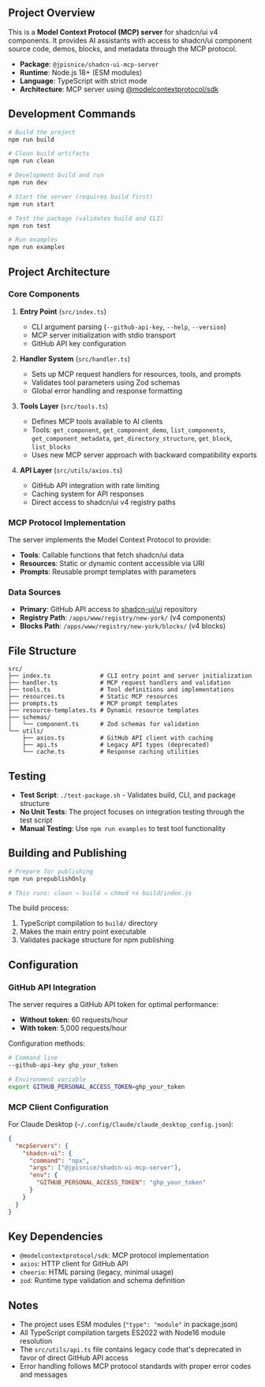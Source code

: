 ## Project Overview

This is a **Model Context Protocol (MCP) server** for shadcn/ui v4 components. It provides AI assistants with access to shadcn/ui component source code, demos, blocks, and metadata through the MCP protocol.

- **Package**: `@jpisnice/shadcn-ui-mcp-server`
- **Runtime**: Node.js 18+ (ESM modules)
- **Language**: TypeScript with strict mode
- **Architecture**: MCP server using [@modelcontextprotocol/sdk](https://github.com/modelcontextprotocol/typescript-sdk)

## Development Commands

```bash
# Build the project
npm run build

# Clean build artifacts
npm run clean

# Development build and run
npm run dev

# Start the server (requires build first)
npm run start

# Test the package (validates build and CLI)
npm run test

# Run examples
npm run examples
```

## Project Architecture

### Core Components

1. **Entry Point** (`src/index.ts`)

   - CLI argument parsing (`--github-api-key`, `--help`, `--version`)
   - MCP server initialization with stdio transport
   - GitHub API key configuration

2. **Handler System** (`src/handler.ts`)

   - Sets up MCP request handlers for resources, tools, and prompts
   - Validates tool parameters using Zod schemas
   - Global error handling and response formatting

3. **Tools Layer** (`src/tools.ts`)

   - Defines MCP tools available to AI clients
   - Tools: `get_component`, `get_component_demo`, `list_components`, `get_component_metadata`, `get_directory_structure`, `get_block`, `list_blocks`
   - Uses new MCP server approach with backward compatibility exports

4. **API Layer** (`src/utils/axios.ts`)
   - GitHub API integration with rate limiting
   - Caching system for API responses
   - Direct access to shadcn/ui v4 registry paths

### MCP Protocol Implementation

The server implements the Model Context Protocol to provide:

- **Tools**: Callable functions that fetch shadcn/ui data
- **Resources**: Static or dynamic content accessible via URI
- **Prompts**: Reusable prompt templates with parameters

### Data Sources

- **Primary**: GitHub API access to [shadcn-ui/ui](https://github.com/shadcn-ui/ui) repository
- **Registry Path**: `/apps/www/registry/new-york/` (v4 components)
- **Blocks Path**: `/apps/www/registry/new-york/blocks/` (v4 blocks)

## File Structure

```
src/
├── index.ts              # CLI entry point and server initialization
├── handler.ts            # MCP request handlers and validation
├── tools.ts              # Tool definitions and implementations
├── resources.ts          # Static MCP resources
├── prompts.ts            # MCP prompt templates
├── resource-templates.ts # Dynamic resource templates
├── schemas/
│   └── component.ts      # Zod schemas for validation
└── utils/
    ├── axios.ts          # GitHub API client with caching
    ├── api.ts            # Legacy API types (deprecated)
    └── cache.ts          # Response caching utilities
```

## Testing

- **Test Script**: `./test-package.sh` - Validates build, CLI, and package structure
- **No Unit Tests**: The project focuses on integration testing through the test script
- **Manual Testing**: Use `npm run examples` to test tool functionality

## Building and Publishing

```bash
# Prepare for publishing
npm run prepublishOnly

# This runs: clean → build → chmod +x build/index.js
```

The build process:

1. TypeScript compilation to `build/` directory
2. Makes the main entry point executable
3. Validates package structure for npm publishing

## Configuration

### GitHub API Integration

The server requires a GitHub API token for optimal performance:

- **Without token**: 60 requests/hour
- **With token**: 5,000 requests/hour

Configuration methods:

```bash
# Command line
--github-api-key ghp_your_token

# Environment variable
export GITHUB_PERSONAL_ACCESS_TOKEN=ghp_your_token
```

### MCP Client Configuration

For Claude Desktop (`~/.config/Claude/claude_desktop_config.json`):

```json
{
  "mcpServers": {
    "shadcn-ui": {
      "command": "npx",
      "args": ["@jpisnice/shadcn-ui-mcp-server"],
      "env": {
        "GITHUB_PERSONAL_ACCESS_TOKEN": "ghp_your_token"
      }
    }
  }
}
```

## Key Dependencies

- `@modelcontextprotocol/sdk`: MCP protocol implementation
- `axios`: HTTP client for GitHub API
- `cheerio`: HTML parsing (legacy, minimal usage)
- `zod`: Runtime type validation and schema definition

## Notes

- The project uses ESM modules (`"type": "module"` in package.json)
- All TypeScript compilation targets ES2022 with Node16 module resolution
- The `src/utils/api.ts` file contains legacy code that's deprecated in favor of direct GitHub API access
- Error handling follows MCP protocol standards with proper error codes and messages
